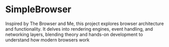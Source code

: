 # SimpleBrowser
Inspired by The Browser and Me, this project explores browser architecture and functionality. It delves into rendering engines, event handling, and networking layers, blending theory and hands-on development to understand how modern browsers work
